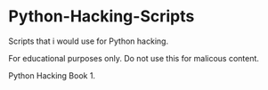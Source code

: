# Python-Hacking-Scripts
Scripts that i would use for Python hacking.


For educational purposes only.
Do not use this for malicous content.



Python Hacking Book 1.
